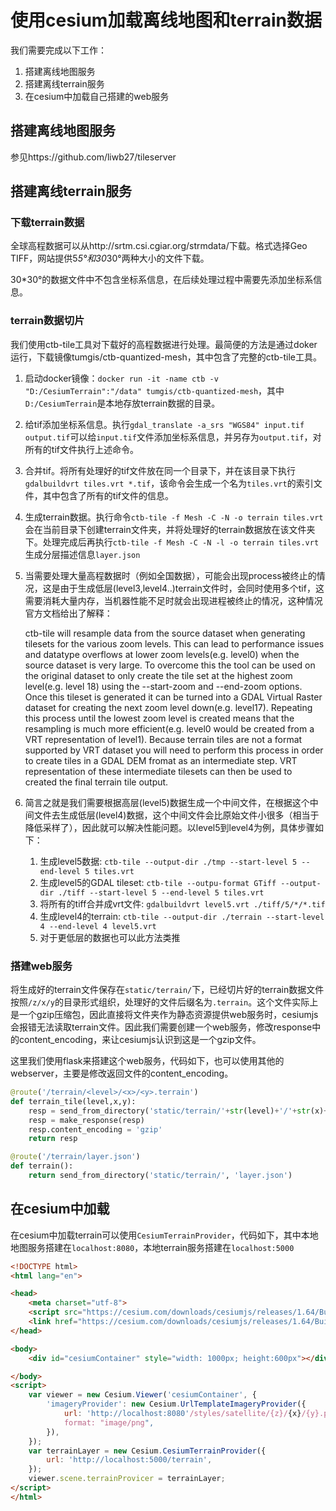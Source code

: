 # 使用cesium加载离线地图和terrain数据

我们需要完成以下工作：
1. 搭建离线地图服务
2. 搭建离线terrain服务
3. 在cesium中加载自己搭建的web服务

## 搭建离线地图服务
参见https://github.com/liwb27/tileserver

## 搭建离线terrain服务
### 下载terrain数据
全球高程数据可以从http://srtm.csi.cgiar.org/strmdata/下载。格式选择Geo TIFF，网站提供5*5°和30*30°两种大小的文件下载。

30*30°的数据文件中不包含坐标系信息，在后续处理过程中需要先添加坐标系信息。

### terrain数据切片
我们使用ctb-tile工具对下载好的高程数据进行处理。最简便的方法是通过doker运行，下载镜像tumgis/ctb-quantized-mesh，其中包含了完整的ctb-tile工具。

1. 启动docker镜像：`docker run -it -name ctb -v "D:/CesiumTerrain":"/data" tumgis/ctb-quantized-mesh`，其中`D:/CesiumTerrain`是本地存放terrain数据的目录。

2. 给tif添加坐标系信息。执行`gdal_translate -a_srs "WGS84" input.tif output.tif`可以给`input.tif`文件添加坐标系信息，并另存为`output.tif`，对所有的tif文件执行上述命令。

3. 合并tif。将所有处理好的tif文件放在同一个目录下，并在该目录下执行`gdalbuildvrt tiles.vrt *.tif`，该命令会生成一个名为`tiles.vrt`的索引文件，其中包含了所有的tif文件的信息。

4. 生成terrain数据。执行命令`ctb-tile -f Mesh -C -N -o terrain tiles.vrt`会在当前目录下创建terrain文件夹，并将处理好的terrain数据放在该文件夹下。处理完成后再执行`ctb-tile -f Mesh -C -N -l -o terrain tiles.vrt`生成分层描述信息`layer.json`

5. 当需要处理大量高程数据时（例如全国数据），可能会出现process被终止的情况，这是由于生成低层(level3,level4..)terrain文件时，会同时使用多个tif，这需要消耗大量内存，当机器性能不足时就会出现进程被终止的情况，这种情况官方文档给出了解释：

    ctb-tile will resample data from the source dataset when generating tilesets for the various zoom levels. This can lead to performance issues and datatype overflows at lower zoom levels(e.g. level0) when the source dataset is very large. To overcome this the tool can be used on the original dataset to only create the tile set at the highest zoom level(e.g. level 18) using the --start-zoom and --end-zoom options. Once this tileset is generated it can be turned into a GDAL Virtual Raster dataset for creating the next zoom level down(e.g. level17). Repeating this process until the lowest zoom level is created means that the resampling is much more efficient(e.g. level0 would be created from a VRT representation of level1). Because terrain tiles are not a format supported by VRT dataset you will need to perform this process in order to create tiles in a GDAL DEM fromat as an intermediate step. VRT representation of these intermediate tilesets can then be used to created the final terrain tile output.

5. 简言之就是我们需要根据高层(level5)数据生成一个中间文件，在根据这个中间文件去生成低层(level4)数据，这个中间文件会比原始文件小很多（相当于降低采样了），因此就可以解决性能问题。以level5到level4为例，具体步骤如下：

    1. 生成level5数据: `ctb-tile --output-dir ./tmp --start-level 5 --end-level 5 tiles.vrt`
    2. 生成level5的GDAL tileset: `ctb-tile --outpu-format GTiff --output-dir ./tiff --start-level 5 --end-level 5 tiles.vrt`
    3. 将所有的tiff合并成vrt文件: `gdalbuildvrt level5.vrt ./tiff/5/*/*.tif`
    4. 生成level4的terrain: `ctb-tile --output-dir ./terrain --start-level 4 --end-level 4 level5.vrt`
    5. 对于更低层的数据也可以此方法类推


### 搭建web服务
将生成好的terrain文件保存在`static/terrain/`下，已经切片好的terrain数据文件按照`/z/x/y`的目录形式组织，处理好的文件后缀名为`.terrain`。这个文件实际上是一个gzip压缩包，因此直接将文件夹作为静态资源提供web服务时，cesiumjs会报错无法读取terrain文件。因此我们需要创建一个web服务，修改response中的content_encoding，来让cesiumjs认识到这是一个gzip文件。

这里我们使用flask来搭建这个web服务，代码如下，也可以使用其他的webserver，主要是修改返回文件的content_encoding。
```python
@route('/terrain/<level>/<x>/<y>.terrain')
def terrain_tile(level,x,y):
    resp = send_from_directory('static/terrain/'+str(level)+'/'+str(x)+'/', str(y)+'.terrain')
    resp = make_response(resp)
    resp.content_encoding = 'gzip'
    return resp

@route('/terrain/layer.json')
def terrain():
    return send_from_directory('static/terrain/', 'layer.json')
```

## 在cesium中加载
在cesium中加载terrain可以使用`CesiumTerrainProvider`，代码如下，其中本地地图服务搭建在`localhost:8080`，本地terrain服务搭建在`localhost:5000`

```html
<!DOCTYPE html>
<html lang="en">

<head>
    <meta charset="utf-8">
    <script src="https://cesium.com/downloads/cesiumjs/releases/1.64/Build/Cesium/Cesium.js"></script>
    <link href="https://cesium.com/downloads/cesiumjs/releases/1.64/Build/Cesium/Widgets/widgets.css" rel="stylesheet">
</head>

<body>
    <div id="cesiumContainer" style="width: 1000px; height:600px"></div>

</body>
<script>
    var viewer = new Cesium.Viewer('cesiumContainer', {
        'imageryProvider': new Cesium.UrlTemplateImageryProvider({
            url: 'http://localhost:8080'/styles/satellite/{z}/{x}/{y}.png,
            format: "image/png",
        }),
    });
    var terrainLayer = new Cesium.CesiumTerrainProvider({
        url: 'http://localhost:5000/terrain',
    });
    viewer.scene.terrainProvicer = terrainLayer;
</script>
</html>
```
